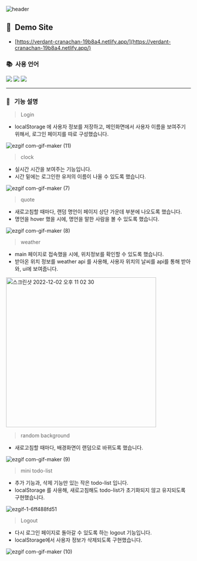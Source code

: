 ![header](https://capsule-render.vercel.app/api?type=waving&color=timeGradient&height=300&section=header&text=Chrome-App&fontSize=90)

## :information_desk_person:&nbsp;  Demo Site
* [https://verdant-cranachan-19b8a4.netlify.app/](https://verdant-cranachan-19b8a4.netlify.app/)

### :books:&nbsp; 사용 언어
<!-- 주석 -->
<img src="https://img.shields.io/badge/HTML5-EC6231?style=flat-square&logo=html5&logoColor=white"/> <img src="https://img.shields.io/badge/CSS3-3795ce?style=flat-square&logo=css3&logoColor=white"/> <img src="https://img.shields.io/badge/JAVASCRIPT-f8c327?style=flat-square&logo=javascript&logoColor=white"/>
<!-- 주석 -->
---

### :bookmark_tabs:&nbsp;&nbsp; 기능 설명

> Login
* localStorage 에 사용자 정보를 저장하고, 메인화면에서 사용자 이름을 보여주기 위해서, 로그인 페이지를 따로 구성했습니다.
<!-- 주석 -->
![ezgif com-gif-maker (11)](https://user-images.githubusercontent.com/108922353/205309798-51e10e03-bf7c-437d-881a-5d5366684a92.gif)



> clock
* 실시간 시간을 보여주는 기능입니다.
* 시간 밑에는 로그인한 유저의 이름이 나올 수 있도록 했습니다.
<!-- 주석 -->
![ezgif com-gif-maker (7)](https://user-images.githubusercontent.com/108922353/205308718-a83c057b-945b-4a59-bfe8-a0255bc5c108.gif)



> quote
* 새로고침할 때마다, 랜덤 명언이 페이지 상단 가운데 부분에 나오도록 했습니다.
* 명언을 hover 했을 시에, 명언을 말한 사람을 볼 수 있도록 했습니다.
<!-- 주석 -->
![ezgif com-gif-maker (8)](https://user-images.githubusercontent.com/108922353/205308745-c0dc84de-edda-43db-b6c1-b9bce5525118.gif)



> weather
* main 페이지로 접속했을 시에, 위치정보를 확인할 수 있도록 했습니다.
* 받아온 위치 정보를 weather api 를 사용해, 사용자 위치의 날씨를 api를 통해 받아와, ui에 보여줍니다.
<!-- 주석 -->
<img width="409" alt="스크린샷 2022-12-02 오후 11 02 30" src="https://user-images.githubusercontent.com/108922353/205310117-8a8da88c-d28c-407f-b51f-1d070b468460.png">



> random background
* 새로고침할 때마다, 배경화면이 랜덤으로 바뀌도록 했습니다.
<!-- 주석 -->
![ezgif com-gif-maker (9)](https://user-images.githubusercontent.com/108922353/205309579-acc01ec6-c0fc-46c9-9c42-702cd4d64791.gif)




> mini todo-list
* 추가 기능과, 삭제 기능만 있는 작은 todo-list 입니다.
* localStorage 를 사용해, 새로고침해도 todo-list가 초기화되지 않고 유지되도록 구현했습니다.
<!-- 주석 -->
![ezgif-1-6ff488fd51](https://user-images.githubusercontent.com/108922353/205308857-765da453-007a-40b6-9d2d-618a065c2fc0.gif)



> Logout
* 다시 로그인 페이지로 돌아갈 수 있도록 하는 logout 기능입니다.
* localStorage에서 사용자 정보가 삭제되도록 구현했습니다.
<!-- 주석 -->
![ezgif com-gif-maker (10)](https://user-images.githubusercontent.com/108922353/205309659-4541307d-d978-41d4-8a88-c1ea1ad13c71.gif)


